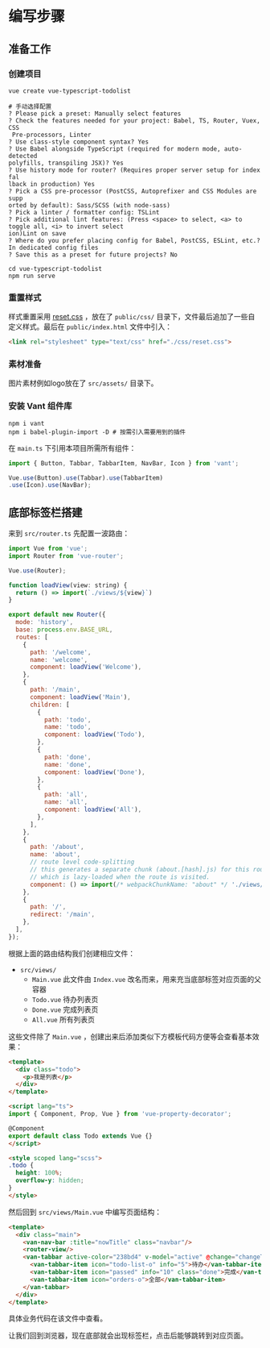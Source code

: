 # 编写步骤

## 准备工作

### 创建项目

```shell
vue create vue-typescript-todolist

# 手动选择配置
? Please pick a preset: Manually select features
? Check the features needed for your project: Babel, TS, Router, Vuex, CSS
 Pre-processors, Linter
? Use class-style component syntax? Yes
? Use Babel alongside TypeScript (required for modern mode, auto-detected 
polyfills, transpiling JSX)? Yes
? Use history mode for router? (Requires proper server setup for index fal
lback in production) Yes
? Pick a CSS pre-processor (PostCSS, Autoprefixer and CSS Modules are supp
orted by default): Sass/SCSS (with node-sass)
? Pick a linter / formatter config: TSLint
? Pick additional lint features: (Press <space> to select, <a> to toggle all, <i> to invert select
ion)Lint on save
? Where do you prefer placing config for Babel, PostCSS, ESLint, etc.? In dedicated config files
? Save this as a preset for future projects? No

cd vue-typescript-todolist
npm run serve
```

### 重置样式

样式重置采用 [reset.css](https://cdnjs.cloudflare.com/ajax/libs/meyer-reset/2.0/reset.css) ，放在了 `public/css/` 目录下，文件最后追加了一些自定义样式。最后在 `public/index.html` 文件中引入：

```html
<link rel="stylesheet" type="text/css" href="./css/reset.css">
```

### 素材准备

图片素材例如logo放在了 `src/assets/` 目录下。

### 安装 Vant 组件库

```shell
npm i vant
npm i babel-plugin-import -D # 按需引入需要用到的插件
```

在 `main.ts` 下引用本项目所需所有组件：

```js
import { Button, Tabbar, TabbarItem, NavBar, Icon } from 'vant';

Vue.use(Button).use(Tabbar).use(TabbarItem)
.use(Icon).use(NavBar);
```

## 底部标签栏搭建

来到 `src/router.ts` 先配置一波路由：

```js
import Vue from 'vue';
import Router from 'vue-router';

Vue.use(Router);

function loadView(view: string) {
  return () => import(`./views/${view}`)
}

export default new Router({
  mode: 'history',
  base: process.env.BASE_URL,
  routes: [
    {
      path: '/welcome',
      name: 'welcome',
      component: loadView('Welcome'),
    },
    {
      path: '/main',
      component: loadView('Main'),
      children: [
        {
          path: 'todo',
          name: 'todo',
          component: loadView('Todo'),
        },
        {
          path: 'done',
          name: 'done',
          component: loadView('Done'),
        },
        {
          path: 'all',
          name: 'all',
          component: loadView('All'),
        },
      ],
    },
    {
      path: '/about',
      name: 'about',
      // route level code-splitting
      // this generates a separate chunk (about.[hash].js) for this route
      // which is lazy-loaded when the route is visited.
      component: () => import(/* webpackChunkName: "about" */ './views/About.vue'),
    },
    {
      path: '/',
      redirect: '/main',
    },
  ],
});
```

根据上面的路由结构我们创建相应文件：

- `src/views/`
  - `Main.vue` 此文件由 `Index.vue` 改名而来，用来充当底部标签对应页面的父容器
  - `Todo.vue` 待办列表页
  - `Done.vue` 完成列表页
  - `All.vue` 所有列表页

这些文件除了 `Main.vue` ，创建出来后添加类似下方模板代码方便等会查看基本效果：

```html
<template>
  <div class="todo">
    <p>我是列表</p>
  </div>
</template>

<script lang="ts">
import { Component, Prop, Vue } from 'vue-property-decorator';

@Component
export default class Todo extends Vue {}
</script>

<style scoped lang="scss">
.todo {
  height: 100%;
  overflow-y: hidden;
}
</style>
```

然后回到 `src/views/Main.vue` 中编写页面结构：

```html
<template>
  <div class="main">
    <van-nav-bar :title="nowTitle" class="navbar"/>
    <router-view/>
    <van-tabbar active-color="238bd4" v-model="active" @change="changeTabbar(active)">
      <van-tabbar-item icon="todo-list-o" info="5">待办</van-tabbar-item>
      <van-tabbar-item icon="passed" info="10" class="done">完成</van-tabbar-item>
      <van-tabbar-item icon="orders-o">全部</van-tabbar-item>
    </van-tabbar>
  </div>
</template>
```

具体业务代码在该文件中查看。

让我们回到浏览器，现在底部就会出现标签栏，点击后能够跳转到对应页面。
